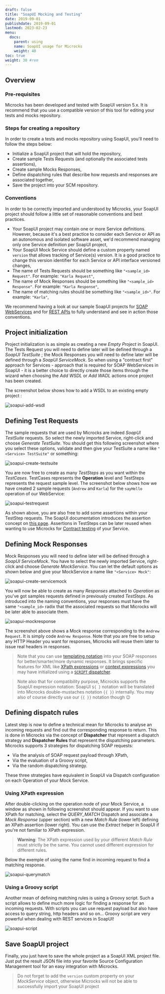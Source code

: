 ```yaml
---
draft: false
title: "SoapUI Mocking and Testing"
date: 2019-09-01
publishdate: 2019-09-01
lastmod: 2023-02-23
menu:
  docs:
    parent: using
    name: SoapUI usage for Microcks
    weight: 40
toc: true
weight: 30 #rem
---
```


## Overview

### Pre-requisites

Microcks has been developed and tested with SoapUI version 5.x. It is recommend that you use a compatible version of this tool for editing your tests and mocks repository.

### Steps for creating a repository

In order to create a tests and mocks repository using SoapUI, you'll need to follow the steps below:

* Initialize a SoapUI project that will hold the repository,
* Create sample Tests Requests (and optionally the associated tests assertions),
* Create sample Mocks Responses,
* Define dispatching rules that describe how requests and responses are associated together,
* Save the project into your SCM repository.

### Conventions

In order to be correctly imported and understood by Microcks, your SoapUI project should follow a little set of reasonable conventions and best practices.

* Your SoapUI project may contain one or more Service definitions. However, because it's a best practice to consider each Service or API as an autonomous and isolated software asset, we'd recommend managing only one Service definition per SoapUI project,
* Your SoapUI Mock Service should define a custom property named `version` that allows tracking of Service(s) version. It is a good practice to change this version identifier for each Service or API interface versioned changes,
* The name of Tests Requests should be something like `"<sample_id> Request"`. For example: `"Karla Request"`,
* The name of Mock Responses should be something like `"<sample_id> Response"`. For example: `"Karla Response"`,
* The name of matching rules should be something like `"<sample_id>"`. For example: `"Karla"`,

We recommend having a look at our sample SoapUI projects for [SOAP WebServices](https://raw.githubusercontent.com/microcks/microcks/master/samples/HelloService-soapui-project.xml) and for [REST APIs](https://raw.githubusercontent.com/microcks/microcks/master/samples/HelloAPI-soapui-project.xml) to fully understand and see in action those conventions.

## Project initialization

Project initialization is as simple as creating a new *Empty Project* in SoapUI. The Tests Request you will need to define later will be defined through a *SoapUI TestSuite* ; the Mock Responses you will need to define later will be defined through a *SoapUI ServiceMock*. So when using a "contract first" approach for Services - approach that is required for SOAP WebServices in SoapUI - it is a better choice to directly create those items through the wizard when choosing the *Add WSDL* or *Add WADL* actions once project has been created.

The screenshot below shows how to add a WSDL to an existing empty project :

![soapui-add-wsdl](/images/soapui-add-wsdl.png)

## Defining Test Requests

The sample requests that are used by Microcks are indeed *SoapUI TestSuite* requests. So select the newly imported Service, right-click and choose *Generate TestSuite*. You should get this following screenshot where you select these options, validate and then give your TestSuite a name like `"<Service> TestSuite"` or something:

![soapui-create-testsuite](/images/soapui-create-testsuite.png)

You are now free to create as many *TestSteps* as you want within the *TestCases*. TestCases represents the **Operation** level and TestSteps represents the request sample level. The screenshot below shows how we have created 2 sample requests (`Andrew` and `Karla`) for the `sayHello` operation of our WebService:

![soapui-testrequest](/images/soapui-testrequest.png)

As shown above, you are also free to add some assertions within your TestStep requests. The SoapUI documentation introduces the assertion concept on [this page](https://www.soapui.org/functional-testing/assertion-teststep.html). Assertions in TestSteps can be later reused when wanting to use Microcks for [Contract testing](../tests) of your Service.

## Defining Mock Responses

Mock Responses you will need to define later will be defined through a *SoapUI ServiceMock*. You have to select the newly imported Service, right-click and choose *Generate MockService*. You can let the default options as shown below and give your MockService a name like `"<Service> Mock"`:

![soapui-create-servicemock](/images/soapui-create-servicemock.png)

You will now be able to create as many *Responses* attached to *Operation* as you've got samples requests defined in previously created *TestSteps*. As introduced into the naming conventions, your responses must have the same `"<sample_id>` radix that the associated requests so that Microcks will be later able to associate them.

![soapui-mockresponse](/images/soapui-mockresponse.png)

The screenshot above shows a Mock response corresponding to the `Andrew Request`. It is simply code `Andrew Response`. Note that you are free to setup any HTTP Header you want for responses, Microcks will reuse them later to issue real headers in responses.

> Note that you can use [templating notation](/documentation/using/advanced/templates) into your SOAP responses for better/smarter/more dynamic responses. It brings specific features for XML like [XPath expressions](/documentation/using/advanced/templates/#xml-body-xpath-expression) or [context expressions](/documentation/using/advanced/templates/#context-expression) you may have initialized using a [`SCRIPT` dispatcher](/documentation/using/advanced/dispatching/#script-dispatcher).

> Note also that for compatibility purpose, Microcks supports the SoapUI expression notation: SoapUI `${ }` notation will be translated into Microcks double-mustaches notation `{{ }}` internally. You may also of course directly use our `{{ }}` notation though 😉

## Defining dispatch rules

Latest step is now to define a technical mean for Microcks to analyse an incoming requests and find out the corresponding response to return. This is done in Microcks via the concept of **Dispatcher** that represent a dispatch strategy and **Dispatcher Rules** that represent the dispatching parameters. Microcks supports 3 strategies for dispatching SOAP requests:

* Via the analysis of SOAP request payload through XPath,
* Via the evaluation of a Groovy script,
* Via the random dispatching strategy.

These three strategies have equivalent in SoapUI via Dispatch configuration on each Operation of your Mock Service.

### Using XPath expression

After double-clicking on the operation node of your Mock Service, a window as shown in following screenshot should appear. If you want to use XPath for matching, select the *QUERY_MATCH* Dispatch and associate a *Mock Response* (upper section) with a new *Match Rule* (lower left) defining an XPath assertion (lower right). You can use the *Extract* helper in SoapUI if you're not familiar to XPath expression.

> **Warning**: The XPath expression used by your different *Match Rule* must strictly be the same. You cannot used different expression for different rules.

Below the exemple of using the name find in incoming request to find a matching response.

![soapui-querymatch](/images/soapui-querymatch.png)

### Using a Groovy script

Another mean of defining matching rules is using a Groovy script. Such a script allows to define much more logic for finding a response for an incoming requests. With scripts you can use request payload but also have access to query string, http headers and so on... Groovy script are very powerful when dealing with REST services in SoapUI!

![soapui-script](/images/soapui-script.png)

## Save SoapUI project

Finally, you just have to save the whole project as a SoapUI XML project file. Just put the result JSON file into your favorite Source Configuration Management tool for an easy integration with Microcks.

> Do not forget to add the `version` custom property on your *MockService* object, otherwise Microcks will not be able to successfully import your SoapUI project
